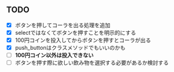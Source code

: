 ## TODO
* [x] ボタンを押してコーラを出る処理を追加
* [x] selectではなくてボタンを押すことを明示的にする
* [x] 100円コインを投入してからボタンを押すとコーラが出る
* [x] push_buttonはクラスメソッドでもいいのかも
* [ ] **100円コイン以外は投入できない**
* [ ] ボタンを押す際に欲しい飲み物を選択する必要があるか検討する
